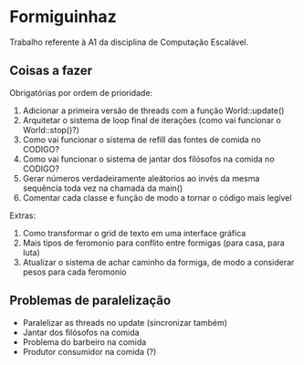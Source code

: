 # Formiguinhaz

Trabalho referente à A1 da disciplina de Computação Escalável.

## Coisas a fazer

Obrigatórias por ordem de prioridade:

1) Adicionar a primeira versão de threads com a função World::update()
2) Arquitetar o sistema de loop final de iterações (como vai funcionar o World::stop()?)
3) Como vai funcionar o sistema de refill das fontes de comida no CODIGO?
4) Como vai funcionar o sistema de jantar dos filósofos na comida no CODIGO?
5) Gerar números verdadeiramente aleátorios ao invés da mesma sequência toda vez na chamada da main()
6) Comentar cada classe e função de modo a tornar o código mais legível

Extras:

1) Como transformar o grid de texto em uma interface gráfica
2) Mais tipos de feromonio para conflito entre formigas (para casa, para luta)
3) Atualizar o sistema de achar caminho da formiga, de modo a considerar pesos para cada feromonio

## Problemas de paralelização

* Paralelizar as threads no update (sincronizar também)
* Jantar dos filósofos na comida
* Problema do barbeiro na comida
* Produtor consumidor na comida (?)
